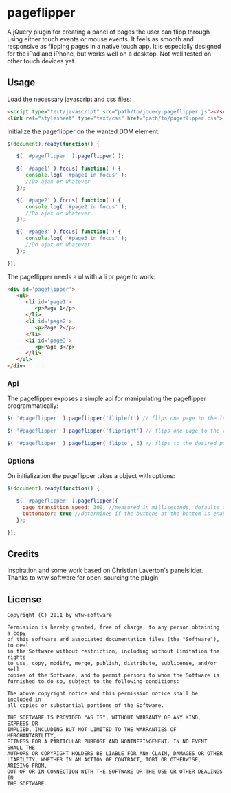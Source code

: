 pageflipper
=======

A jQuery plugin for creating a panel of pages the user can flipp through using either touch events or mouse events. It feels as smooth and responsive as flipping pages in a native touch app. It is especially designed for the iPad and iPhone, but works well on a desktop. Not well tested on other touch devices yet.

## Usage
Load the necessary javascript and css files:

```html
<script type="text/javascript" src="path/to/jquery.pageflipper.js"></script>
<link rel="stylesheet" type="text/css" href="path/to/pageflipper.css"> 
```

Initialize the pageflipper on the wanted DOM element:

```javascript
$(document).ready(function() {

   $( '#pageflipper' ).pageflipper( );

   $( '#page1' ).focus( function( ) {
      console.log( '#page1 in focus' );
      //Do ajax or whatever
   });

   $( '#page2' ).focus( function( ) {
      console.log( '#page2 in focus' );
      //Do ajax or whatever
   });

   $( '#page3' ).focus( function( ) {
      console.log( '#page3 in focus' );
      //Do ajax or whatever
   });

});
```

The pageflipper needs a ul with a li pr page to work:

```html
<div id='pageflipper'>
   <ul>
      <li id='page1'>
         <p>Page 1</p>
      </li>
      <li id='page2'>
         <p>Page 2</p>
      </li>
      <li id='page3'>
         <p>Page 3</p>
      </li>
   </ul>
</div>
```

### Api

The pageflipper exposes a simple api for manipulating the pageflipper programmatically:

```javascript
$( '#pageflipper' ).pageflipper('flipleft') // flips one page to the left

$( '#pageflipper' ).pageflipper('flipright') // flips one page to the right

$( '#pageflipper' ).pageflipper('flipto', 3) // flips to the desired page, this case page 3

```


### Options

On initialization the pageflipper takes a object with options:

```javascript
$(document).ready(function() {

   $( '#pageflipper' ).pageflipper({
     page_transition_speed: 300, //measured in milliseconds, defaults to 320
     buttonator: true //determines if the buttons at the bottom is enabled, defaults to true
   });

});
```

Credits
------
Inspiration and some work based on Christian Laverton's panelslider.
Thanks to wtw software for open-sourcing the plugin.

License
-------
```
Copyright (C) 2011 by wtw-software

Permission is hereby granted, free of charge, to any person obtaining a copy
of this software and associated documentation files (the "Software"), to deal
in the Software without restriction, including without limitation the rights
to use, copy, modify, merge, publish, distribute, sublicense, and/or sell
copies of the Software, and to permit persons to whom the Software is
furnished to do so, subject to the following conditions:

The above copyright notice and this permission notice shall be included in
all copies or substantial portions of the Software.

THE SOFTWARE IS PROVIDED "AS IS", WITHOUT WARRANTY OF ANY KIND, EXPRESS OR
IMPLIED, INCLUDING BUT NOT LIMITED TO THE WARRANTIES OF MERCHANTABILITY,
FITNESS FOR A PARTICULAR PURPOSE AND NONINFRINGEMENT. IN NO EVENT SHALL THE
AUTHORS OR COPYRIGHT HOLDERS BE LIABLE FOR ANY CLAIM, DAMAGES OR OTHER
LIABILITY, WHETHER IN AN ACTION OF CONTRACT, TORT OR OTHERWISE, ARISING FROM,
OUT OF OR IN CONNECTION WITH THE SOFTWARE OR THE USE OR OTHER DEALINGS IN
THE SOFTWARE.
```